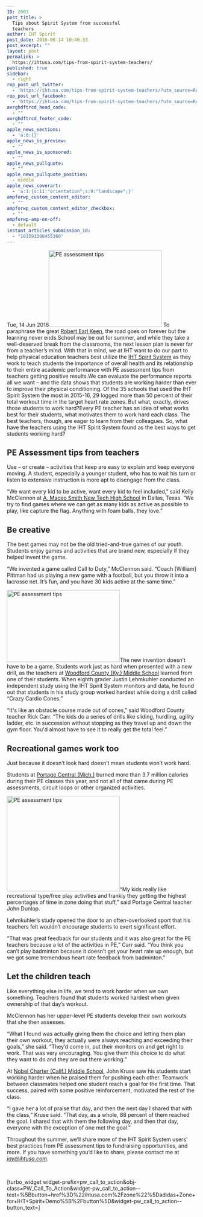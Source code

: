 ```yaml
---
ID: 2003
post_title: >
  Tips about Spirit System from successful
  teachers
author: IHT Spirit
post_date: 2016-06-14 10:46:33
post_excerpt: ""
layout: post
permalink: >
  https://ihtusa.com/tips-from-spirit-system-teachers/
published: true
sidebar:
  - right
rop_post_url_twitter:
  - 'https://ihtusa.com/tips-from-spirit-system-teachers/?utm_source=ReviveOldPost&utm_medium=social&utm_campaign=ReviveOldPost'
rop_post_url_facebook:
  - 'https://ihtusa.com/tips-from-spirit-system-teachers/?utm_source=ReviveOldPost&utm_medium=social&utm_campaign=ReviveOldPost'
avrghdftrcd_head_code:
  - ""
avrghdftrcd_footer_code:
  - ""
apple_news_sections:
  - 'a:0:{}'
apple_news_is_preview:
  - ""
apple_news_is_sponsored:
  - ""
apple_news_pullquote:
  - ""
apple_news_pullquote_position:
  - middle
apple_news_coverart:
  - 'a:1:{s:11:"orientation";s:9:"landscape";}'
ampforwp_custom_content_editor:
  - ""
ampforwp_custom_content_editor_checkbox:
  - ""
ampforwp-amp-on-off:
  - default
instant_articles_submission_id:
  - "101591300455360"
---
```

<article>Tue, 14 Jun 2016<a href="https://ihtusa.com/wp-content/uploads/2016/06/IMG_1666.jpg"><img class="alignleft wp-image-1956 size-medium" src="https://ihtusa.com/wp-content/uploads/2016/06/IMG_1666-300x203.jpg" alt="PE assessment tips" width="300" height="203" /></a>
To paraphrase the great <a href="http://www.robertearlkeen.com/" target="_blank" rel="noopener noreferrer">Robert Earl Keen</a>, the road goes on forever but the learning never ends.School may be out for summer, and while they take a well-deserved break from the classrooms, the next lesson plan is never far from a teacher’s mind. With that in mind, we at IHT want to do our part to help physical education teachers best utilize the <a href="http://www.ihtusa.com/spirit-system">IHT Spirit System</a> as they work to teach students the importance of overall health and its relationship to their entire academic performance with PE assessment tips from teachers getting positive results.<!--more-->We can evaluate the performance reports all we want – and the data shows that students are working harder than ever to improve their physical conditioning. Of the 35 schools that used the IHT Spirit System the most in 2015-16, 29 logged more than 50 percent of their total workout time in the target heart rate zones. But what, exactly, drives those students to work hard?Every PE teacher has an idea of what works best for their students, what motivates them to work hard each class. The best teachers, though, are eager to learn from their colleagues. So, what have the teachers using the IHT Spirit System found as the best ways to get students working hard?
<h2>PE Assessment tips from teachers</h2>
Use – or create – activities that keep are easy to explain and keep everyone moving. A student, especially a younger student, who has to wait his turn or listen to extensive instruction is more apt to disengage from the class.

“We want every kid to be active, want every kid to feel included,” said Kelly McClennon at <a href="http://www.dallasisd.org/newtech" target="_blank" rel="noopener noreferrer">A. Maceo Smith New Tech High School</a> in Dallas, Texas. “We try to find games where we can get as many kids as active as possible to play, like capture the flag. Anything with foam balls, they love.”
<h2>Be creative</h2>
The best games may not be the old tried-and-true games of our youth. Students enjoy games and activities that are brand new, especially if they helped invent the game.

“We invented a game called Call to Duty,” McClennon said. “Coach [William] Pittman had us playing a new game with a football, but you throw it into a lacrosse net. It’s fun, and you have 30 kids active at the same time.”

<a href="https://ihtusa.com/wp-content/uploads/2016/05/Justin.jpg"><img class="alignleft wp-image-1882 size-medium" src="https://ihtusa.com/wp-content/uploads/2016/05/Justin-300x191.jpg" alt="PE assessment tips" width="300" height="191" /></a>The new invention doesn’t have to be a game. Students work just as hard when presented with a new drill, as the teachers at <a href="http://www.woodford.kyschools.us/2/Home" target="_blank" rel="noopener noreferrer">Woodford County (Ky.) Middle School</a> learned from one of their students. When eighth grader Justin Lehmkuhler conducted an independent study using the IHT Spirit System monitors and data, he found out that students in his study group worked hardest while doing a drill called “Crazy Cardio Cones.”

“It's like an obstacle course made out of cones,” said Woodford County teacher Rick Carr. “The kids do a series of drills like sliding, hurdling, agility ladder, etc. in succession without stopping as they travel up and down the gym floor. You'd almost have to see it to really get the total feel.”
<h2>Recreational games work too</h2>
Just because it doesn’t look hard doesn’t mean students won’t work hard.

Students at <a href="http://www.portageps.org/schools/middle/cms/" target="_blank" rel="noopener noreferrer">Portage Central (Mich.)</a> burned more than 3.7 million calories during their PE classes this year, and not all of that came during PE assessments, circuit loops or other organized activities.

<a href="https://ihtusa.com/wp-content/uploads/2016/06/portage-adidas.jpg"><img class="alignleft wp-image-2004 size-medium" src="https://ihtusa.com/wp-content/uploads/2016/06/portage-adidas-300x253.jpg" alt="PE assessment tips" width="300" height="253" /></a>“My kids really like recreational type/free play activities and frankly they getting the highest percentages of time in zone doing that stuff,” said Portage Central teacher John Dunlop.

Lehmkuhler’s study opened the door to an often-overlooked sport that his teachers felt wouldn’t encourage students to exert significant effort.

“That was great feedback for our students and it was also great for the PE teachers because a lot of the activities in PE,” Carr said. “You think you can’t play badminton because it doesn’t get your heart rate up enough, but we got some tremendous heart rate feedback from badminton.”
<h2>Let the children teach</h2>
Like everything else in life, we tend to work harder when we own something. Teachers found that students worked hardest when given ownership of that day’s workout.

McClennon has her upper-level PE students develop their own workouts that she then assesses.

“What I found was actually giving them the choice and letting them plan their own workout, they actually were always reaching and exceeding their goals,” she said. “They’d come in, put their monitors on and get right to work. That was very encouraging. You give them this choice to do what they want to do and they are out there working.”

At <a href="http://www.nobelms.com/index.jsp" target="_blank" rel="noopener noreferrer">Nobel Charter (Calif.) Middle School</a>, John Kruse saw his students start working harder when he praised them for pushing each other. Teamwork between classmates helped one student reach a goal for the first time. That success, paired with some positive reinforcement, motivated the rest of the class.

“I gave her a lot of praise that day, and then the next day I shared that with the class,” Kruse said. “That day, as a whole, 88 percent of them reached the goal. I shared that with them the following day, and then that day, everyone with the exception of one met the goal.”

Throughout the summer, we’ll share more of the IHT Spirit System users' best practices from PE assessment tips to fundraising opportunities, and more. If you have something you’d like to share, please contact me at <a href="mailto:jay@ihtusa.com" target="_blank" rel="noopener noreferrer"><em>jay@ihtusa.com</em></a>.

</article>&nbsp;

[turbo_widget widget-prefix=pw_call_to_action&obj-class=PW_Call_To_Action&widget-pw_call_to_action--text=%5Bbutton+href%3D%22ihtusa.com%2Fzone%22%5Dadidas+Zone+for+IHT+Spirit+Demo%5B%2Fbutton%5D&widget-pw_call_to_action--button_text=]

&nbsp;

&nbsp;